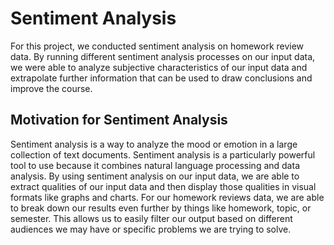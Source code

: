 # Sentiment Analysis

For this project, we conducted sentiment analysis on homework review data. By running different sentiment analysis processes on our input data, we were able to analyze subjective characteristics of our input data and extrapolate further information that can be used to draw conclusions and improve the course.

## Motivation for Sentiment Analysis

Sentiment analysis is a way to analyze the mood or emotion in a large collection of text documents. Sentiment analysis is a particularly powerful tool to use because it combines natural language processing and data analysis. By using sentiment analysis on our input data, we are able to extract qualities of our input data and then display those qualities in visual formats like graphs and charts. For our homework reviews data, we are able to break down our results even further by things like homework, topic, or semester.  This allows us to easily filter our output based on different audiences we may have or specific problems we are trying to solve. 

